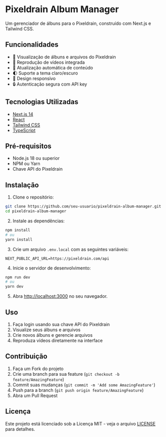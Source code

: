 # Pixeldrain Album Manager

Um gerenciador de álbuns para o Pixeldrain, construído com Next.js e Tailwind CSS.

## Funcionalidades

- 📁 Visualização de álbuns e arquivos do Pixeldrain
- 🎥 Reprodução de vídeos integrada
- 🔄 Atualização automática de conteúdo
- 🌓 Suporte a tema claro/escuro
- 📱 Design responsivo
- 🔒 Autenticação segura com API key

## Tecnologias Utilizadas

- [Next.js 14](https://nextjs.org/)
- [React](https://reactjs.org/)
- [Tailwind CSS](https://tailwindcss.com/)
- [TypeScript](https://www.typescriptlang.org/)

## Pré-requisitos

- Node.js 18 ou superior
- NPM ou Yarn
- Chave API do Pixeldrain

## Instalação

1. Clone o repositório:
```bash
git clone https://github.com/seu-usuario/pixeldrain-album-manager.git
cd pixeldrain-album-manager
```

2. Instale as dependências:
```bash
npm install
# ou
yarn install
```

3. Crie um arquivo `.env.local` com as seguintes variáveis:
```env
NEXT_PUBLIC_API_URL=https://pixeldrain.com/api
```

4. Inicie o servidor de desenvolvimento:
```bash
npm run dev
# ou
yarn dev
```

5. Abra [http://localhost:3000](http://localhost:3000) no seu navegador.

## Uso

1. Faça login usando sua chave API do Pixeldrain
2. Visualize seus álbuns e arquivos
3. Crie novos álbuns e gerencie arquivos
4. Reproduza vídeos diretamente na interface

## Contribuição

1. Faça um Fork do projeto
2. Crie uma branch para sua feature (`git checkout -b feature/AmazingFeature`)
3. Commit suas mudanças (`git commit -m 'Add some AmazingFeature'`)
4. Push para a branch (`git push origin feature/AmazingFeature`)
5. Abra um Pull Request

## Licença

Este projeto está licenciado sob a Licença MIT - veja o arquivo [LICENSE](LICENSE) para detalhes.
